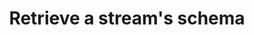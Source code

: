 ---
# -------------------------- #
#      ENDPOINT DETAILS      #
# -------------------------- #

product-type: "connect"
content-type: "api-endpoint"
endpoint: "streams"
key: "retrieve-a-streams-schema"
version: "4"


# -------------------------- #
#       METHOD DETAILS       #
# -------------------------- #

title: "Retrieve a stream's schema"
method: "get"
short-url: |
  /v{{ endpoint.version }}{{ object.endpoint-url }}/{stream_id}
full-url: |
  {{ api.base-url }}{{ endpoint.short-url | flatify }}
short: "{{ api.core-objects.streams.retrieve-schema.short }}"
description: "{{ api.core-objects.streams.retrieve-schema.description | flatify }}"


# -------------------------- #
#       METHOD ARGUMENTS     #
# -------------------------- #

arguments:
  - name: "source_id"
    required: true
    type: "path parameter"
    description: |
      A path parameter corresponding to the [unique ID of the source]({{ api.core-objects.sources.object }}) containing the stream.
    example-value: |
      120643

  - name: "stream_id"
    required: true
    type: "path parameter"
    description: "A path parameter corresponding to the [unique ID of the stream]({{ api.core-objects.streams.object }}) to be retrieved."
    example-value: |
      2339248


# -------------------------- #
#           RETURNS          #
# -------------------------- #

returns: |
  If successful and valid identifiers were provided, the API will return a status of <code class="api success">200 OK</code> and a single [Stream Schema Object]({{ api.data-structures.stream-schemas.section }}).


# ------------------------------ #
#   EXAMPLE REQUEST & RESPONSES  #
# ------------------------------ #

examples:
  - type: "Request"
    code: |
      {% assign right-bracket = "}" %}
      curl {{ endpoint.method | upcase }} {{ endpoint.full-url | flatify | replace: "{source_id","120643" | replace:"{stream_id","2339248" | remove: right-bracket | strip_newlines }} \
           -H "Authorization: Bearer <ACCESS_TOKEN>" \
           -H "Content-Type: application/json"

  - type: "Response"
    code: |
      {
        "schema": "{\"properties\":{\"position\":{\"type\":[\"null\",\"integer\"]},\"created_at\":{\"type\":[\"null\",\"string\"],\"format\":\"date-time\"},\"sort_value\":{\"type\":[\"null\",\"string\"]},\"collection_id\":{\"type\":[\"null\",\"integer\"]},\"id\":{\"type\":[\"null\",\"integer\"]},\"product_id\":{\"type\":[\"null\",\"integer\"]},\"updated_at\":{\"type\":[\"null\",\"string\"],\"format\":\"date-time\"},\"featured\":{\"type\":[\"null\",\"boolean\"]}},\"type\":\"object\"}",
        "metadata": [
          {
            "breadcrumb": [],
            "metadata": {
              "forced-replication-method": "INCREMENTAL",
              "selected": true,
              "table-key-properties": [
                "id"
              ],
              "valid-replication-keys": [
                "updated_at"
              ]
            }
          },
          {
            "breadcrumb": [
              "properties",
              "collection_id"
            ],
            "metadata": {
              "inclusion": "available",
              "selected": true
            }
          },
          {
            "breadcrumb": [
              "properties",
              "created_at"
            ],
            "metadata": {
              "inclusion": "available",
              "selected": false
            }
          },
          {
            "breadcrumb": [
              "properties",
              "featured"
            ],
            "metadata": {
              "inclusion": "available",
              "selected": false
            }
          },
          {
            "breadcrumb": [
              "properties",
              "id"
            ],
            "metadata": {
              "inclusion": "automatic",
              "selected": false
            }
          },
          {
            "breadcrumb": [
              "properties",
              "position"
            ],
            "metadata": {
              "inclusion": "available",
              "selected": false
            }
          },
          {
            "breadcrumb": [
              "properties",
              "product_id"
            ],
            "metadata": {
              "inclusion": "available",
              "selected": false
            }
          },
          {
            "breadcrumb": [
              "properties",
              "sort_value"
            ],
            "metadata": {
              "inclusion": "available",
              "selected": false
            }
          },
          {
            "breadcrumb": [
              "properties",
              "updated_at"
            ],
            "metadata": {
              "inclusion": "automatic",
              "selected": false
            }
          }
        ],
        "non-discoverable-metadata-keys": [
          "selected",
          "replication-method",
          "replication-key",
          "view-key-properties"
        ]
      }

  - type: "Errors"
    # The errors live in: _data/connect/response-codes/streams.yml
---